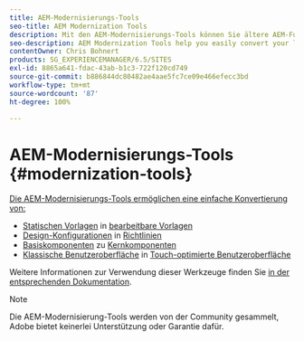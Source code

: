 ```yaml
---
title: AEM-Modernisierungs-Tools
seo-title: AEM Modernization Tools
description: Mit den AEM-Modernisierungs-Tools können Sie ältere AEM-Funktionen in die neueste Technologie konvertieren.
seo-description: AEM Modernization Tools help you easily convert your legacy AEM features to the latest technology
contentOwner: Chris Bohnert
products: SG_EXPERIENCEMANAGER/6.5/SITES
exl-id: 8865a641-fdac-43ab-b1c3-722f120cd749
source-git-commit: b886844dc80482ae4aae5fc7ce09e466efecc3bd
workflow-type: tm+mt
source-wordcount: '87'
ht-degree: 100%

---
```


# AEM-Modernisierungs-Tools {#modernization-tools}

[Die AEM-Modernisierungs-Tools ermöglichen eine einfache Konvertierung von:](https://opensource.adobe.com/aem-modernize-tools/)

* [Statischen Vorlagen](page-templates-static.md) in [bearbeitbare Vorlagen](page-templates-editable.md)
* [Design-Konfigurationen](page-templates-static.md) in [Richtlinien](page-templates-editable.md)
* [Basiskomponenten](/help/sites-authoring/default-components-foundation.md) zu [Kernkomponenten](https://experienceleague.adobe.com/docs/experience-manager-core-components/using/introduction.html?lang=de)
* [Klassische Benutzeroberfläche](website.md) in [Touch-optimierte Benutzeroberfläche](touch-ui-concepts.md)

Weitere Informationen zur Verwendung dieser Werkzeuge finden Sie [in der entsprechenden Dokumentation](https://opensource.adobe.com/aem-modernize-tools/).

>[!NOTE]
>
>Die AEM-Modernisierung-Tools werden von der Community gesammelt, Adobe bietet keinerlei Unterstützung oder Garantie dafür.

